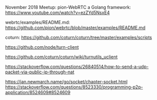 November 2018 Meetup: pion-WebRTC a Golang framework:
https://www.youtube.com/watch?v=ezZYd5NsxE4


 webrtc/examples/README.md:
https://github.com/pion/webrtc/blob/master/examples/README.md

coturn:
https://github.com/coturn/coturn/tree/master/examples/scripts


https://github.com/node/turn-client

https://github.com/coturn/coturn/wiki/turnutils_uclient

https://stackoverflow.com/questions/26840514/how-to-send-a-udp-packet-via-public-ip-through-nat

https://jan.newmarch.name/go/socket/chapter-socket.html
https://stackoverflow.com/questions/8523330/programming-p2p-application/8524609#8524609